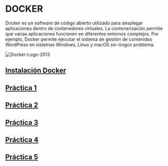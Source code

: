 # DOCKER

Docker es un software de código abierto utilizado para desplegar aplicaciones dentro de contenedores virtuales. La contenerización permite que varias aplicaciones funcionen en diferentes entornos complejos. Por ejemplo, Docker permite ejecutar el sistema de gestión de contenidos WordPress en sistemas Windows, Linux y macOS sin ningún problema.


![Docker-Logo-2013](https://user-images.githubusercontent.com/114391559/222100953-5ca1b3da-8a77-409c-8242-56b3a7e2ff75.png)


## [Instalación Docker](instalacion_docker.md)

## [Práctica 1](practica1.md)

## [Práctica 2](practicao2.md)

## [Práctica 3](practica3.md)

## [Práctica 4](practica4.md)

## [Práctica 5](practica5.md)

